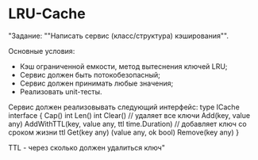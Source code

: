 # LRU-Cache

"Задание: ""Написать сервис (класс/структура) кэширования"".

Основные условия:
- Кэш ограниченной емкости, метод вытеснения ключей LRU;
- Сервис должен быть потокобезопасный;
- Сервис должен принимать любые значения;
- Реализовать unit-тесты.

Сервис должен реализовывать следующий интерфейс:
type ICache interface {
Cap() int
Len() int
Clear() // удаляет все ключи
Add(key, value any)
AddWithTTL(key, value any, ttl time.Duration) // добавляет ключ со сроком жизни ttl
Get(key any) (value any, ok bool)
Remove(key any)
}

TTL - через сколько должен удалиться ключ"